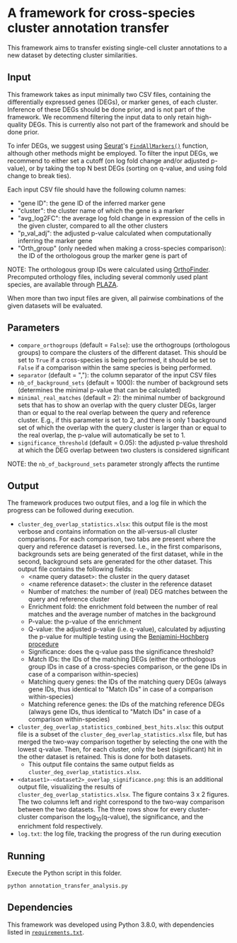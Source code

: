 # A framework for cross-species cluster annotation transfer
This framework aims to transfer existing single-cell cluster annotations to a new dataset by detecting cluster similarities.

## Input
This framework takes as input minimally two CSV files, containing the differentially expressed genes (DEGs), or marker genes, of each cluster. Inference of these DEGs should be done prior, and is not part of the framework. We recommend filtering the input data to only retain high-quality DEGs. This is currently also not part of the framework and should be done prior.

To infer DEGs, we suggest using [Seurat](https://satijalab.org/seurat/)'s [`FindAllMarkers()`](https://www.rdocumentation.org/packages/Seurat/versions/5.0.3/topics/FindAllMarkers) function, although other methods might be employed. To filter the input DEGs, we recommend to either set a cutoff (on log fold change and/or adjusted p-value), or by taking the top N best DEGs (sorting on q-value, and using fold change to break ties).

Each input CSV file should have the following column names:
- "gene ID": the gene ID of the inferred marker gene
- "cluster": the cluster name of which the gene is a marker
- "avg_log2FC": the average log fold change in expression of the cells in the given cluster, compared to all the other clusters 
- "p_val_adj": the adjusted p-value calculated when computationally inferring the marker gene
- "Orth_group" (only needed when making a cross-species comparison): the ID of the orthologous group the marker gene is part of

NOTE: The orthologous group IDs were calculated using [OrthoFinder](https://github.com/davidemms/OrthoFinder). Precomputed orthology files, including several commonly used plant species, are available through [PLAZA](https://bioinformatics.psb.ugent.be/plaza/).

When more than two input files are given, all pairwise combinations of the given datasets will be evaluated.

## Parameters
- `compare_orthogroups` (default = `False`): use the orthogroups (orthologous groups) to compare the clusters of the different dataset. This should be set to `True` if a cross-species is being performed, it should be set to `False` if a comparison within the same species is being performed.
- `separator` (default = ","): the column separator of the input CSV files
- `nb_of_background_sets` (default = 1000): the number of background sets (determines the minimal p-value that can be calculated)
- `minimal_real_matches` (default = 2): the minimal number of background sets that has to show an overlap with the query cluster DEGs, larger than or equal to the real overlap between the query and reference cluster. E.g., if this parameter is set to 2, and there is only 1 background set of which the overlap with the query cluster is larger than or equal to the real overlap, the p-value will automatically be set to 1.
- `significance_threshold` (default = 0.05): the adjusted p-value threshold at which the DEG overlap between two clusters is considered significant

NOTE: the `nb_of_background_sets` parameter strongly affects the runtime

## Output
The framework produces two output files, and a log file in which the progress can be followed during execution.

- `cluster_deg_overlap_statistics.xlsx`: this output file is the most verbose and contains information on the all-versus-all cluster comparisons. For each comparison, two tabs are present where the query and reference dataset is reversed. I.e., in the first comparisons, backgrounds sets are being generated of the first dataset, while in the second, background sets are generated for the other dataset. This output file contains the following fields:
  - \<name query dataset\>: the cluster in the query dataset
  - \<name reference dataset\>: the cluster in the reference dataset
  - Number of matches: the number of (real) DEG matches between the query and reference cluster
  - Enrichment fold: the enrichment fold between the number of real matches and the average number of matches in the background
  - P-value: the p-value of the enrichment
  - Q-value: the adjusted p-value (i.e. q-value), calculated by adjusting the p-value for multiple testing using the [Benjamini-Hochberg procedure](https://www.statsmodels.org/dev/generated/statsmodels.stats.multitest.multipletests.html)
  - Significance: does the q-value pass the significance threshold?
  - Match IDs: the IDs of the matching DEGs (either the orthologous group IDs in case of a cross-species comparison, or the gene IDs in case of a comparison within-species)
  - Matching query genes: the IDs of the matching query DEGs (always gene IDs, thus identical to "Match IDs" in case of a comparison within-species)
  - Matching reference genes: the IDs of the matching reference DEGs (always gene IDs, thus identical to "Match IDs" in case of a comparison within-species)
- `cluster_deg_overlap_statistics_combined_best_hits.xlsx`: this output file is a subset of the `cluster_deg_overlap_statistics.xlsx` file, but has merged the two-way comparison together by selecting the one with the lowest q-value. Then, for each cluster, only the best (significant) hit in the other dataset is retained. This is done for both datasets.
  - This output file contains the same output fields as `cluster_deg_overlap_statistics.xlsx`.
- `<dataset1>-<dataset2>_overlap_significance.png`: this is an additional output file, visualizing the results of  `cluster_deg_overlap_statistics.xlsx`. The figure contains 3 x 2 figures. The two columns left and right correspond to the two-way comparison between the two datasets. The three rows show for every cluster-cluster comparison the log<sub>10</sub>(q-value), the significance, and the enrichment fold respectively.
- `log.txt`: the log file, tracking the progress of the run during execution

## Running
Execute the Python script in this folder.
```
python annotation_transfer_analysis.py
```

## Dependencies
This framework was developed using Python 3.8.0, with dependencies listed in [`requirements.txt`](https://github.com/VIB-PSB/cross_species_annotation_transfer/blob/main/requirements.txt).
